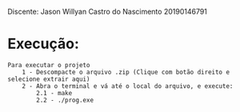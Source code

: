 Discente:
    Jason Willyan Castro do Nascimento
    20190146791

# Execução:
    Para executar o projeto
        1 - Descompacte o arquivo .zip (Clique com botão direito e selecione extrair aqui)
        2 - Abra o terminal e vá até o local do arquivo, e execute:
            2.1 - make
            2.2 - ./prog.exe

